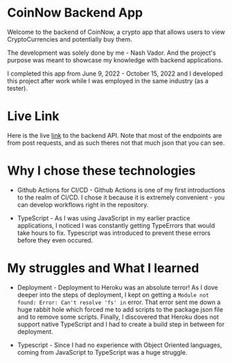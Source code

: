 # CoinNow Backend App

Welcome to the backend of CoinNow, a crypto app that allows users to view CryptoCurrencies and potentially buy them.

The development was solely done by me - Nash Vador. And the project's purpose was meant to showcase my knowledge with backend applications.

I completed this app from June 9, 2022 - October 15, 2022 and I developed this project after work while I was employed in the same industry (as a tester).

# Live Link

Here is the live [link](https://backend-coinnow.herokuapp.com/) to the backend API. Note that most of the endpoints are from post requests, and as such theres not that much json that you can see.

# Why I chose these technologies

- Github Actions for CI/CD - Github Actions is one of my first introductions to the realm of CI/CD. I chose it because it is extremely convenient - you can develop workflows right in the repository.

- TypeScript - As I was using JavaScript in my earlier practice applications, I noticed I was constantly getting TypeErrors that would take hours to fix. Typescript was introduced to prevent these errors before they even occured.

# My struggles and What I learned

- Deployment - Deployment to Heroku was an absolute terror! As I dove deeper into the steps of deployment, I kept on getting a `Module not found: Error: Can't resolve 'fs' in` error. That error sent me down a huge rabbit hole which forced me to add scripts to the package.json file and to remove some scripts. Finally, I discovered that Heroku does not support native TypeScript and I had to create a build step in between for deployment.

- Typescript - Since I had no experience with Object Oriented languages, coming from JavaScript to TypeScript was a huge struggle.
